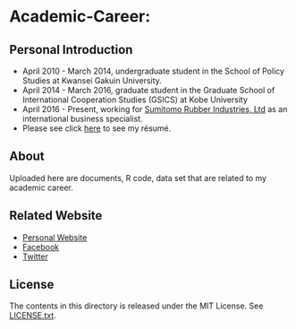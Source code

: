 # Academic-Career: 

## Personal Introduction

- April 2010 - March 2014, undergraduate student in the School of Policy Studies at Kwansei Gakuin University.
- April 2014 - March 2016, graduate student in the Graduate School of International Cooperation Studies (GSICS) at Kobe University
- April 2016 - Present, working for [Sumitomo Rubber Industries, Ltd](http://www.srigroup.co.jp/english/) as an international business specialist.
- Please see click [here](cv_kwada.pdf) to see my résumé.

## About

Uploaded here are documents, R code, data set that are related to my academic career.

## Related Website

- [Personal Website](http://kentaro-wada.strikingly.com)
- [Facebook](https://www.facebook.com/kentaro.wada.1114)
- [Twitter](https://twitter.com/27Kentaro)

## License

The contents in this directory is released under the MIT License. See [LICENSE.txt](LICENSE.txt).
